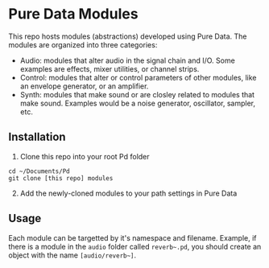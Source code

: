 # Pure Data Modules

This repo hosts modules (abstractions) developed using Pure Data. The modules are organized into three categories:

* Audio: modules that alter audio in the signal chain and I/O. Some examples are effects, mixer utilities, or channel strips.
* Control: modules that alter or control parameters of other modules, like an envelope generator, or an amplifier.
* Synth: modules that make sound or are closley related to modules that make sound. Examples would be a noise generator, oscillator, sampler, etc.

## Installation

1. Clone this repo into your root Pd folder

```shell
cd ~/Documents/Pd
git clone [this repo] modules
```

2. Add the newly-cloned modules to your path settings in Pure Data

## Usage

Each module can be targetted by it's namespace and filename. Example, if there is a module in the `audio` folder called `reverb~.pd`, you should create an object with the name `[audio/reverb~]`.
